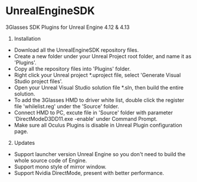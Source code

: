# UnrealEngineSDK
3Glasses SDK Plugins for Unreal Engine 4.12 & 4.13

1. Installation
  - Download all the UnrealEngineSDK repository files.
  - Create a new folder under your Unreal Project root folder, and name it as 'Plugins'.
  - Copy all the repository files into 'Plugins' folder.
  - Right click your Unreal project *.uproject file, select 'Generate Visual Studio project files'.
  - Open your Unreal Visual Studio solution file *.sln, then build the entire solution.
  - To add the 3Glasses HMD to driver white list, double click the register file 'whilelist.reg' under the 'Source' folder.
  - Connect HMD to PC, excute file in 'Source' folder with parameter 'DirectModeD3DD11.exe -enable' under Command Prompt.
  - Make sure all Oculus Plugins is disable in Unreal Plugin configuration page.
  
2. Updates
  - Support launcher version Unreal Engine so you don't need to build the whole source code of Engine.
  - Support mono style of mirror window.
  - Support Nvidia DirectMode, present with better performance.
  
